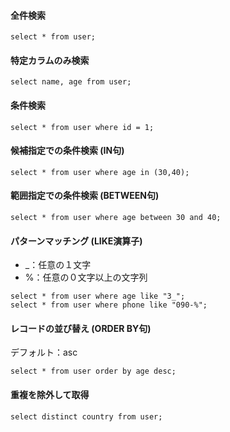 #### 全件検索
```
select * from user;
```
#### 特定カラムのみ検索
```
select name, age from user;
```
#### 条件検索
```
select * from user where id = 1;
```
#### 候補指定での条件検索 (IN句)
```
select * from user where age in (30,40);
```
#### 範囲指定での条件検索 (BETWEEN句)
```
select * from user where age between 30 and 40;
```
#### パターンマッチング (LIKE演算子)
- _：任意の１文字
- %：任意の０文字以上の文字列
```
select * from user where age like "3_";
select * from user where phone like "090-%";
```
#### レコードの並び替え (ORDER BY句)
デフォルト：asc
```
select * from user order by age desc;
```
#### 重複を除外して取得
```
select distinct country from user;
```
